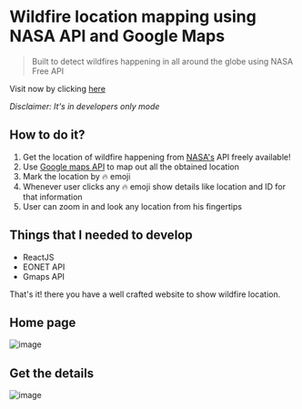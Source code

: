 # Wildfire location mapping using NASA API and Google Maps
> Built to detect wildfires happening in all around the globe using NASA Free API

Visit now by clicking [here](https://findfire.herokuapp.com/)

*Disclaimer: It's in developers only mode*

## How to do it?
1. Get the location of wildfire happening from [NASA's](https://api.nasa.gov/) API freely available!
2. Use [Google maps API](https://mapsplatform.google.com/) to map out all the obtained location
3. Mark the location by 🔥 emoji 
4. Whenever user clicks any 🔥 emoji show details like location and ID for that information
5. User can zoom in and look any location from his fingertips

## Things that I needed to develop
- ReactJS
- EONET API
- Gmaps API

That's it! there you have a well crafted website to show wildfire location.

## Home page
![image](https://user-images.githubusercontent.com/85540091/171779295-554b88ad-d414-4e4c-80b6-99002e47685c.png)

## Get the details
![image](https://user-images.githubusercontent.com/85540091/171779327-9ebbebf1-e106-44bf-98cf-0bd329affd9d.png)

